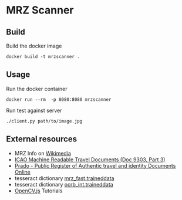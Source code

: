 # MRZ Scanner

## Build
Build the docker image

```docker build -t mrzscanner .```

## Usage
Run the docker container

```docker run --rm  -p 8080:8080 mrzscanner```

Run test against server

```./client.py path/to/image.jpg```

## External resources
- MRZ Info on [Wikimedia](https://en.wikipedia.org/wiki/Machine-readable_passport)
- [ICAO Machine Readable Travel Documents (Doc 9303, Part 3)](https://www.icao.int/publications/Documents/9303_p3_cons_en.pdf)
- [Prado - Public Register of Authentic travel and identity Documents Online](https://www.consilium.europa.eu/prado)
- tesseract dictionary [mrz_fast.traineddata](https://github.com/Exteris/tesseract-mrz)
- tesseract dictionary [ocrb_int.traineddata](https://github.com/Shreeshrii/tessdata_ocrb)
- [OpenCV.js](https://docs.opencv.org/4.2.0/d5/d10/tutorial_js_root.html) Tutorials